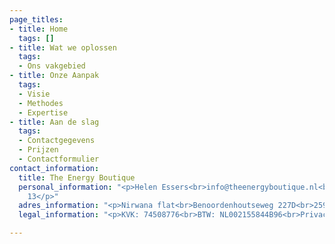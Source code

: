 ```yaml
---
page_titles:
- title: Home
  tags: []
- title: Wat we oplossen
  tags:
  - Ons vakgebied
- title: Onze Aanpak
  tags:
  - Visie
  - Methodes
  - Expertise
- title: Aan de slag
  tags:
  - Contactgegevens
  - Prijzen
  - Contactformulier
contact_information:
  title: The Energy Boutique
  personal_information: "<p>Helen Essers<br>info@theenergyboutique.nl<br>06 242 049
    13</p>"
  adres_information: "<p>Nirwana flat<br>Benoordenhoutseweg 227D<br>2597 BE Den Haag</p>"
  legal_information: "<p>KVK: 74508776<br>BTW: NL002155844B96<br>Privacy Verklaring</p>"

---
```

